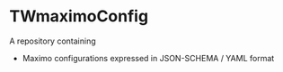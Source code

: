 # TWmaximoConfig
A repository containing
* Maximo configurations expressed in JSON-SCHEMA / YAML format
